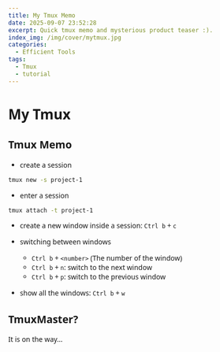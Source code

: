 ```yaml
---
title: My Tmux Memo
date: 2025-09-07 23:52:28
excerpt: Quick tmux memo and mysterious product teaser :).
index_img: /img/cover/mytmux.jpg
categories:
  - Efficient Tools
tags:
  - Tmux
  - tutorial
---
```


<style>
  html, body, .markdown-body {
    font-family: Georgia, sans, serif;
  }
</style>

# My Tmux

## Tmux Memo

- create a session

```bash
tmux new -s project-1
```

- enter a session

```bash
tmux attach -t project-1
```

- create a new window inside a session: `Ctrl b` + `c`

- switching between windows

  - `Ctrl b` + `<number>` (The number of the window)
  - `Ctrl b` + `n`: switch to the next window
  - `Ctrl b` + `p`: switch to the previous window

- show all the windows: `Ctrl b` + `w`


## TmuxMaster?

It is on the way...
